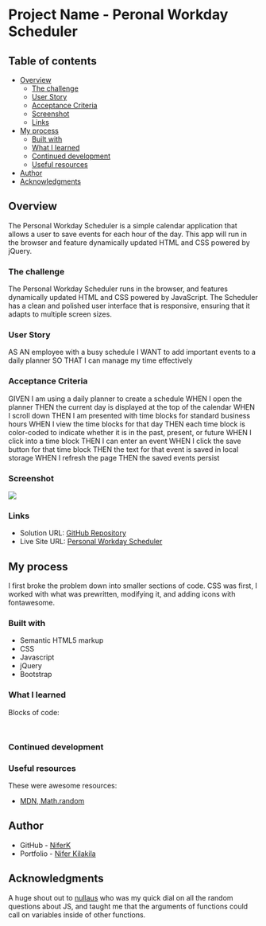 # Project Name - Peronal Workday Scheduler

## Table of contents

- [Overview](#overview)
  - [The challenge](#the-challenge)
  - [User Story](#user-story)
  - [Acceptance Criteria](#acceptance-criteria)
  - [Screenshot](#screenshot)
  - [Links](#links)
- [My process](#my-process)
  - [Built with](#built-with)
  - [What I learned](#what-i-learned)
  - [Continued development](#continued-development)
  - [Useful resources](#useful-resources)
- [Author](#author)
- [Acknowledgments](#acknowledgments)


## Overview
The Personal Workday Scheduler is a simple calendar application that allows a user to save events for each hour of the day. This app will run in the browser and feature dynamically updated HTML and CSS powered by jQuery.

### The challenge

The Personal Workday Scheduler runs in the browser, and features dynamically updated HTML and CSS powered by JavaScript. The Scheduler has a clean and polished user interface that is responsive, ensuring that it adapts to multiple screen sizes.

### User Story

AS AN employee with a busy schedule
I WANT to add important events to a daily planner
SO THAT I can manage my time effectively

### Acceptance Criteria

GIVEN I am using a daily planner to create a schedule
WHEN I open the planner
THEN the current day is displayed at the top of the calendar
WHEN I scroll down
THEN I am presented with time blocks for standard business hours
WHEN I view the time blocks for that day
THEN each time block is color-coded to indicate whether it is in the past, present, or future
WHEN I click into a time block
THEN I can enter an event
WHEN I click the save button for that time block
THEN the text for that event is saved in local storage
WHEN I refresh the page
THEN the saved events persist

### Screenshot

![](./assets/XXXXXX.png)


### Links

- Solution URL: [GitHub Repository](https://github.com/NiferK/Personal-Workday-Scheduler-h5)
- Live Site URL: [Personal Workday Scheduler](https://niferk.github.io/Personal-Workday-Scheduler-h5/)


## My process

I first broke the problem down into smaller sections of code. CSS was first, I worked with what was prewritten, modifying it, and adding icons with fontawesome.


### Built with

- Semantic HTML5 markup
- CSS
- Javascript
- jQuery
- Bootstrap

### What I learned

Blocks of code:

```js
```

```css
```


### Continued development


### Useful resources

These were awesome resources:


- [MDN, Math.random](https://developer.mozilla.org/en-US/docs/Web/JavaScript/Reference/Global_Objects/Math/random)

## Author

- GitHub - [NiferK](https://github.com/NiferK)
- Portfolio - [Nifer Kilakila](https://niferk.github.io/Nifer-Kilakila-Portfolio-h2/)


## Acknowledgments

A huge shout out to [nullaus](https://github.com/nullaus) who was my quick dial on all the random questions about JS, and taught me that the arguments of functions could call on variables inside of other functions.